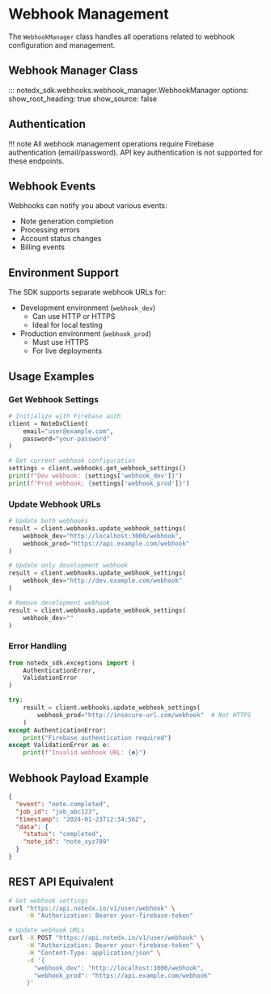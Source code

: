 # Webhook Management

The `WebhookManager` class handles all operations related to webhook configuration and management.

## Webhook Manager Class

::: notedx_sdk.webhooks.webhook_manager.WebhookManager
    options:
      show_root_heading: true
      show_source: false

## Authentication

!!! note
    All webhook management operations require Firebase authentication (email/password).
    API key authentication is not supported for these endpoints.

## Webhook Events

Webhooks can notify you about various events:

- Note generation completion
- Processing errors
- Account status changes
- Billing events

## Environment Support

The SDK supports separate webhook URLs for:

- Development environment (`webhook_dev`)
  - Can use HTTP or HTTPS
  - Ideal for local testing
- Production environment (`webhook_prod`)
  - Must use HTTPS
  - For live deployments

## Usage Examples

### Get Webhook Settings

```python
# Initialize with Firebase auth
client = NoteDxClient(
    email="user@example.com",
    password="your-password"
)

# Get current webhook configuration
settings = client.webhooks.get_webhook_settings()
print(f"Dev webhook: {settings['webhook_dev']}")
print(f"Prod webhook: {settings['webhook_prod']}")
```

### Update Webhook URLs

```python
# Update both webhooks
result = client.webhooks.update_webhook_settings(
    webhook_dev="http://localhost:3000/webhook",
    webhook_prod="https://api.example.com/webhook"
)

# Update only development webhook
result = client.webhooks.update_webhook_settings(
    webhook_dev="http://dev.example.com/webhook"
)

# Remove development webhook
result = client.webhooks.update_webhook_settings(
    webhook_dev=""
)
```

### Error Handling

```python
from notedx_sdk.exceptions import (
    AuthenticationError,
    ValidationError
)

try:
    result = client.webhooks.update_webhook_settings(
        webhook_prod="http://insecure-url.com/webhook"  # Not HTTPS
    )
except AuthenticationError:
    print("Firebase authentication required")
except ValidationError as e:
    print(f"Invalid webhook URL: {e}")
```

## Webhook Payload Example

```json
{
  "event": "note.completed",
  "job_id": "job_abc123",
  "timestamp": "2024-01-23T12:34:56Z",
  "data": {
    "status": "completed",
    "note_id": "note_xyz789"
  }
}
```

## REST API Equivalent

```bash
# Get webhook settings
curl "https://api.notedx.io/v1/user/webhook" \
     -H "Authorization: Bearer your-firebase-token"

# Update webhook URLs
curl -X POST "https://api.notedx.io/v1/user/webhook" \
     -H "Authorization: Bearer your-firebase-token" \
     -H "Content-Type: application/json" \
     -d '{
       "webhook_dev": "http://localhost:3000/webhook",
       "webhook_prod": "https://api.example.com/webhook"
     }'
``` 